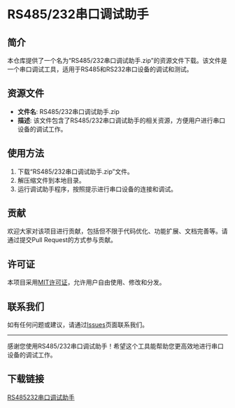 # RS485/232串口调试助手

## 简介
本仓库提供了一个名为“RS485/232串口调试助手.zip”的资源文件下载。该文件是一个串口调试工具，适用于RS485和RS232串口设备的调试和测试。

## 资源文件
- **文件名**: RS485/232串口调试助手.zip
- **描述**: 该文件包含了RS485/232串口调试助手的相关资源，方便用户进行串口设备的调试工作。

## 使用方法
1. 下载“RS485/232串口调试助手.zip”文件。
2. 解压缩文件到本地目录。
3. 运行调试助手程序，按照提示进行串口设备的连接和调试。

## 贡献
欢迎大家对该项目进行贡献，包括但不限于代码优化、功能扩展、文档完善等。请通过提交Pull Request的方式参与贡献。

## 许可证
本项目采用[MIT许可证](LICENSE)，允许用户自由使用、修改和分发。

## 联系我们
如有任何问题或建议，请通过[Issues](https://github.com/your-repo/issues)页面联系我们。

---
感谢您使用RS485/232串口调试助手！希望这个工具能帮助您更高效地进行串口设备的调试工作。

## 下载链接

[RS485232串口调试助手](https://pan.quark.cn/s/f3a219f4f855)